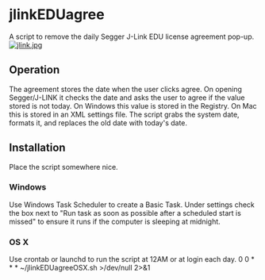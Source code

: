 # jlinkEDUagree
A script to remove the daily Segger J-Link EDU license agreement pop-up.
[![jlink.jpg](https://i.postimg.cc/GhRYMb8h/jlink.jpg)](https://postimg.cc/rzhKsXNv)

## Operation
The agreement stores the date when the user clicks agree. On opening Segger/J-LINK it checks the date and asks the user to agree if the value stored is not today.
On Windows this value is stored in the Registry. On Mac this is stored in an XML settings file.
The script grabs the system date, formats it, and replaces the old date with today's date.

## Installation
Place the script somewhere nice.
### Windows
Use Windows Task Scheduler to create a Basic Task.
Under settings check the box next to "Run task as soon as possible after a scheduled start is missed" to ensure it runs if the computer is sleeping at midnight.

### OS X
Use crontab or launchd to run the script at 12AM or at login each day.
0 0 * * * ~/jlinkEDUagreeOSX.sh >/dev/null 2>&1
